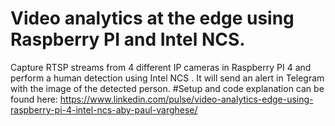 # Video analytics at the edge using Raspberry PI and Intel NCS.
Capture RTSP streams from 4 different IP cameras in Raspberry PI 4 and perform a human detection using Intel NCS . It will send an alert in Telegram with the image of the detected person.
#Setup and code explanation can be found here:
https://www.linkedin.com/pulse/video-analytics-edge-using-raspberry-pi-4-intel-ncs-aby-paul-varghese/



